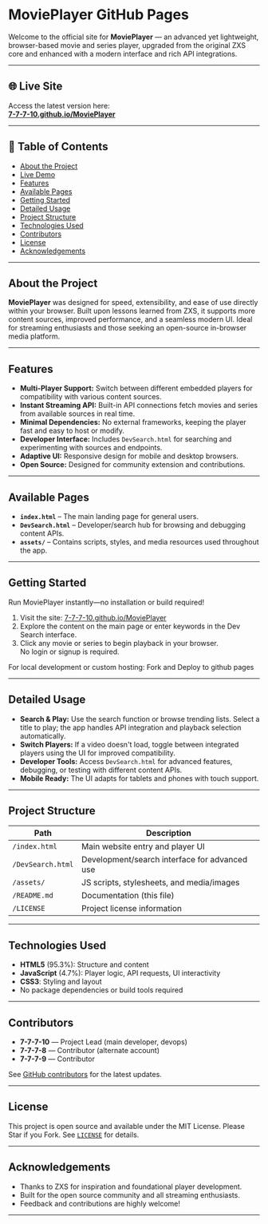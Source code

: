 # MoviePlayer GitHub Pages

Welcome to the official site for **MoviePlayer** — an advanced yet lightweight, browser-based movie and series player, upgraded from the original ZXS core and enhanced with a modern interface and rich API integrations.

---

## 🌐 Live Site

Access the latest version here:  
**[7-7-7-10.github.io/MoviePlayer](https://7-7-7-10.github.io/MoviePlayer)**

---

## 📖 Table of Contents

- [About the Project](#about-the-project)
- [Live Demo](#-live-site)
- [Features](#features)
- [Available Pages](#available-pages)
- [Getting Started](#getting-started)
- [Detailed Usage](#detailed-usage)
- [Project Structure](#project-structure)
- [Technologies Used](#technologies-used)
- [Contributors](#contributors)
- [License](#license)
- [Acknowledgements](#acknowledgements)

---

## About the Project

**MoviePlayer** was designed for speed, extensibility, and ease of use directly within your browser. Built upon lessons learned from ZXS, it supports more content sources, improved performance, and a seamless modern UI. Ideal for streaming enthusiasts and those seeking an open-source in-browser media platform.

---

## Features

- **Multi-Player Support:** Switch between different embedded players for compatibility with various content sources.
- **Instant Streaming API:** Built-in API connections fetch movies and series from available sources in real time.
- **Minimal Dependencies:** No external frameworks, keeping the player fast and easy to host or modify.
- **Developer Interface:** Includes `DevSearch.html` for searching and experimenting with sources and endpoints.
- **Adaptive UI:** Responsive design for mobile and desktop browsers.
- **Open Source:** Designed for community extension and contributions.

---

## Available Pages

- **`index.html`** – The main landing page for general users.
- **`DevSearch.html`** – Developer/search hub for browsing and debugging content APIs.
- **`assets/`** – Contains scripts, styles, and media resources used throughout the app.

---

## Getting Started

Run MoviePlayer instantly—no installation or build required!

1. Visit the site: [7-7-7-10.github.io/MoviePlayer](https://7-7-7-10.github.io/MoviePlayer/DevSearch.html)
2. Explore the content on the main page or enter keywords in the Dev Search interface.
3. Click any movie or series to begin playback in your browser.  
   No login or signup is required.

For local development or custom hosting:
Fork and Deploy to github pages

---

## Detailed Usage

- **Search & Play:** Use the search function or browse trending lists. Select a title to play; the app handles API integration and playback selection automatically.
- **Switch Players:** If a video doesn't load, toggle between integrated players using the UI for improved compatibility.
- **Developer Tools:** Access `DevSearch.html` for advanced features, debugging, or testing with different content APIs.
- **Mobile Ready:** The UI adapts for tablets and phones with touch support.

---

## Project Structure

| Path               | Description                                      |
|--------------------|--------------------------------------------------|
| `/index.html`      | Main website entry and player UI                 |
| `/DevSearch.html`  | Development/search interface for advanced use    |
| `/assets/`         | JS scripts, stylesheets, and media/images        |
| `/README.md`       | Documentation (this file)                        |
| `/LICENSE`         | Project license information                      |

---

## Technologies Used

- **HTML5** (95.3%): Structure and content
- **JavaScript** (4.7%): Player logic, API requests, UI interactivity
- **CSS3**: Styling and layout
- No package dependencies or build tools required

---

## Contributors

- **7-7-7-10** — Project Lead (main developer, devops)
- **7-7-7-8** — Contributor (alternate account)
- **7-7-7-9** — Contributor

See [GitHub contributors](https://github.com/7-7-7-10/MoviePlayer/graphs/contributors) for the latest updates.

---

## License

This project is open source and available under the MIT License.  Please Star if you Fork.
See [`LICENSE`](./LICENSE) for details.

---

## Acknowledgements

- Thanks to ZXS for inspiration and foundational player development.
- Built for the open source community and all streaming enthusiasts.
- Feedback and contributions are highly welcome!

---


